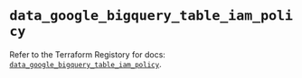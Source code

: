 # `data_google_bigquery_table_iam_policy`

Refer to the Terraform Registory for docs: [`data_google_bigquery_table_iam_policy`](https://registry.terraform.io/providers/hashicorp/google/4.77.0/docs/data-sources/bigquery_table_iam_policy).

